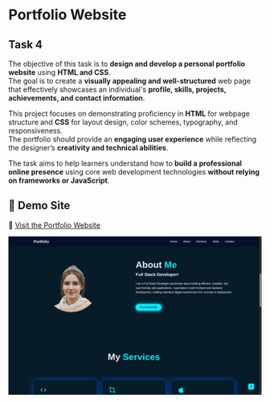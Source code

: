 # Portfolio Website  

## Task 4 
The objective of this task is to **design and develop a personal portfolio website** using **HTML and CSS**.  
The goal is to create a **visually appealing and well-structured** web page that effectively showcases an individual's **profile, skills, projects, achievements, and contact information**.  

This project focuses on demonstrating proficiency in **HTML** for webpage structure and **CSS** for layout design, color schemes, typography, and responsiveness.  
The portfolio should provide an **engaging user experience** while reflecting the designer’s **creativity and technical abilities**.  

The task aims to help learners understand how to **build a professional online presence** using core web development technologies **without relying on frameworks or JavaScript**.  

## 🚀 Demo Site  
🔗 [Visit the Portfolio Website](https://portfolio-home-nav-ui.vercel.app/)  

<img src="images/demo_UI.png" alt="Demo Image">

